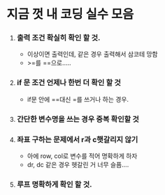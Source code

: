 # 지금 껏 내 코딩 실수 모음

1. ### 출력 조건 확실히 확인 할 것.
   - 이상이면 출력인데, 같은 경우 출력해서 삼코테 망함
   - \>=를 ==으로.....


2. ### if 문 조건 언제나 한번 더 확인 할 것
   - if문 안에 ==대신 =를 쓰거나 하는 경우.


3. ### 간단한 변수명을 쓰는 경우 중복 확인할 것

4. ### 좌표 구하는 문제에서 r과 c햇갈리지 않기
   - 아에 row, col로 변수를 적어 명확하게 하자
   - dr, dc 같은 경우 헷갈린 거 너무 슬픔....

5. ### 루프 명확하게 확인 할 것.

